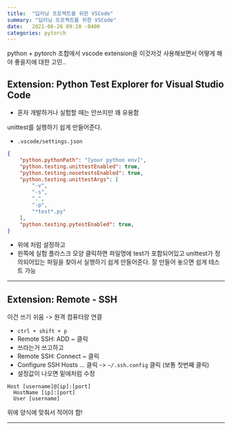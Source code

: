 ```yaml
---
title:  "딥러닝 프로젝트를 위한 VSCode"
summary: "딥러닝 프로젝트를 위한 VSCode"
date:   2021-06-26 09:10 -0400
categories: pytorch
---
```



python + pytorch 조합에서 vscode extension을 이것저것 사용해보면서 어떻게 해야 좋을지에 대한 고민..


## Extension: Python Test Explorer for Visual Studio Code

- 혼자 개발하거나 실험할 때는 안쓰지만 꽤 유용함

unittest를 실행하기 쉽게 만들어준다.

- `.vscode/settings.json`

```json
{
    "python.pythonPath": "[your python env]",
    "python.testing.unittestEnabled": true,
    "python.testing.nosetestsEnabled": true,
    "python.testing.unittestArgs": [
        "-v",
        "-s",
        ".",
        "-p",
        "*test*.py"
    ],
    "python.testing.pytestEnabled": true,
}
```

- 위에 처럼 설정하고
- 왼쪽에 실험 플라스크 모양 클릭하면 파일명에 test가 포함되어있고 unittest가 정의되어있는 파일을 찾아서 실행하기 쉽게 만들어준다. 잘 만들어 놓으면 쉽게 테스트 가능

---

## Extension: Remote - SSH

이건 쓰기 쉬움 -> 원격 컴퓨터랑 연결

- `ctrl + shift + p`
- Remote SSH: ADD ~ 클릭
- 쓰라는거 쓰고하고
- Remote SSH: Connect ~ 클릭
- Configure SSH Hosts ... 클릭 -> `~/.ssh.config` 클릭 (보통 첫번째 클릭)
- 설정값이 나오면 밑에처럼 수정

```
Host [username]@[ip]:[port]
  HostName [ip]:[port]
  User [username]
```

위에 양식에 맞춰서 적어야 함!

---
